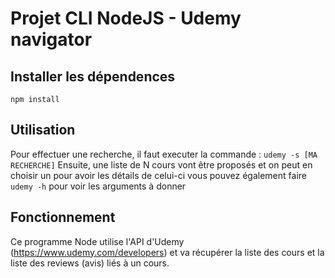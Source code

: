# Projet CLI NodeJS - Udemy navigator

## Installer les dépendences
`npm install`

## Utilisation
Pour effectuer une recherche, il faut executer la commande :
`udemy -s [MA RECHERCHE]`
Ensuite, une liste de N cours vont être proposés et on peut en choisir un pour avoir les détails de celui-ci
vous pouvez également faire `udemy -h` pour voir les arguments à donner

## Fonctionnement
Ce programme Node utilise l'API d'Udemy (https://www.udemy.com/developers) et va récupérer la liste des cours et la liste des reviews (avis) liés à un cours.